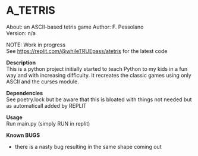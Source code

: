 # A_TETRIS 
About:      an ASCII-based tetris game 
Author:     F. Pessolano  
Version:    n/a

NOTE:       Work in progress  
            See https://replit.com/@whileTRUEpass/atetris for the latest code  


**Description**  
This is a python project initially started to teach Python to my kids in a fun way and with increasing difficulty. It recreates the classic games using only ASCII and the curses module.  

**Dependencies**  
See poetry.lock but be aware that this is bloated with things not needed but as automaticall added by REPLIT 

**Usage**  
Run main.py (simply RUN in replit)

**Known BUGS**  
 - there is a nasty bug resulting in the same shape coming out






